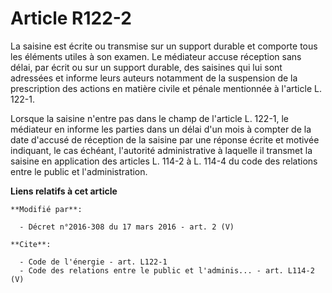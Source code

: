 # Article R122-2

La saisine est écrite ou transmise sur un support durable et comporte tous les éléments utiles à son examen. Le médiateur
accuse réception sans délai, par écrit ou sur un support durable, des saisines qui lui sont adressées et informe leurs
auteurs notamment de la suspension de la prescription des actions en matière civile et pénale mentionnée à l'article L.
122-1. 

Lorsque la saisine n'entre pas dans le champ de l'article L. 122-1, le médiateur en informe les parties dans un délai d'un
mois à compter de la date d'accusé de réception de la saisine par une réponse écrite et motivée indiquant, le cas échéant,
l'autorité administrative à laquelle il transmet la saisine en application des articles L. 114-2 à L. 114-4 du code des
relations entre le public et l'administration.

**Liens relatifs à cet article**

	**Modifié par**:

	  - Décret n°2016-308 du 17 mars 2016 - art. 2 (V)

	**Cite**:

	  - Code de l'énergie - art. L122-1
	  - Code des relations entre le public et l'adminis... - art. L114-2 (V)
